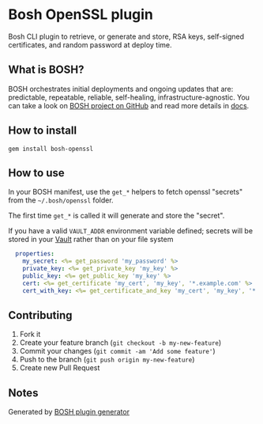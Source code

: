 # Bosh OpenSSL plugin
Bosh CLI plugin to retrieve, or generate and store, RSA keys, self-signed certificates, and random password at deploy time.

## What is BOSH?
BOSH orchestrates initial deployments and ongoing updates that are: predictable, repeatable, reliable, self-healing, infrastructure-agnostic. You can take a look on [BOSH project on GitHub](https://github.com/cloudfoundry/bosh) and read more details in [docs](http://docs.cloudfoundry.org/bosh/).

## How to install
```
gem install bosh-openssl
```

## How to use

In your BOSH manifest, use the `get_*` helpers to fetch openssl "secrets" from the `~/.bosh/openssl` folder.

The first time `get_*` is called it will generate and store the "secret".

If you have a valid `VAULT_ADDR` environment variable defined; secrets will be stored 
in your [Vault](https://www.vaultproject.io/) rather than on your file system

```yaml
  properties:
    my_secret: <%= get_password 'my_password' %> 
    private_key: <%= get_private_key 'my_key' %>
    public_key: <%= get_public_key 'my_key' %>
    cert: <%= get_certificate 'my_cert', 'my_key', '*.example.com' %>
    cert_with_key: <%= get_certificate_and_key 'my_cert', 'my_key', '*.example.com' %>
```

## Contributing

1. Fork it
2. Create your feature branch (`git checkout -b my-new-feature`)
3. Commit your changes (`git commit -am 'Add some feature'`)
4. Push to the branch (`git push origin my-new-feature`)
5. Create new Pull Request

## Notes

Generated by [BOSH plugin generator](https://github.com/Altoros/bosh-plugin-generator)
